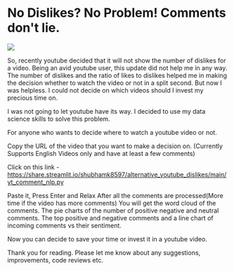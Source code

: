 # No Dislikes? No Problem! Comments don't lie.


![](https://github.com/shubhamk8597/alternative_youtube_dislikes/blob/main/yt_dislike_problem.gif)


So, recently youtube decided that it will not show the number of dislikes for a video. Being an avid youtube user, this update did not help me in any way. The number of dislikes and the ratio of likes to dislikes helped me in making the decision whether to watch the video or not in a split second. But now I was helpless. I could not decide on which videos should I invest my precious time on.

I was not going to let youtube have its way. I decided to use my data science skills to solve this problem.

For anyone who wants to decide where to watch a youtube video or not.

Copy the URL of the video that you want to make a decision on. (Currently Supports English Videos only and have at least a few comments)

Click on this link - https://share.streamlit.io/shubhamk8597/alternative_youtube_dislikes/main/yt_comment_nlp.py

Paste it, Press Enter and Relax 
After all the comments are processed(More time if the video has more comments)
You will get the word cloud of the comments. 
The pie charts of the number of positive negative and neutral comments.
The top positive and negative comments and a line chart of incoming comments vs their sentiment.

Now you can decide to save your time or invest it in a youtube video.

Thank you for reading. Please let me know about any suggestions, improvements, code reviews etc.
